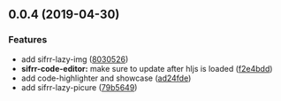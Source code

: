 ## 0.0.4 (2019-04-30)


### Features

* add sifrr-lazy-img ([8030526](https://github.com/sifrr/sifrr-elements/commit/8030526))
* **sifrr-code-editor:** make sure to update after hljs is loaded ([f2e4bdd](https://github.com/sifrr/sifrr-elements/commit/f2e4bdd))
* add code-highlighter and showcase ([ad24fde](https://github.com/sifrr/sifrr-elements/commit/ad24fde))
* add sifrr-lazy-picure ([79b5649](https://github.com/sifrr/sifrr-elements/commit/79b5649))




